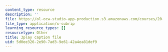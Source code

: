 ```yaml
---
content_type: resource
description: ''
file: https://ol-ocw-studio-app-production.s3.amazonaws.com/courses/20-219-becoming-the-next-bill-nye-writing-and-hosting-the-educational-show-january-iap-2015/5d0ee3262e907ad39e6142a4ea81def9_M0ViRrs5bXg.srt
file_type: application/x-subrip
learning_resource_types: []
resourcetype: Other
title: 3play caption file
uid: 5d0ee326-2e90-7ad3-9e61-42a4ea81def9
---
```

